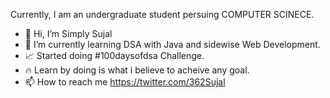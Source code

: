 Currently, I am an undergraduate student persuing COMPUTER SCINECE.

- 👋 Hi, I’m Simply Sujal
- 🌱 I’m currently learning DSA with Java and sidewise Web Development.
- 📈 Started doing #100daysofdsa Challenge.
- 🔥 Learn by doing is what i believe to acheive any goal.
- 📫 How to reach me https://twitter.com/362Sujal

<!---
Simply-Sujal/Simply-Sujal is a ✨ special ✨ repository because its `README.md` (this file) appears on your GitHub profile.
You can click the Preview link to take a look at your changes.
--->
